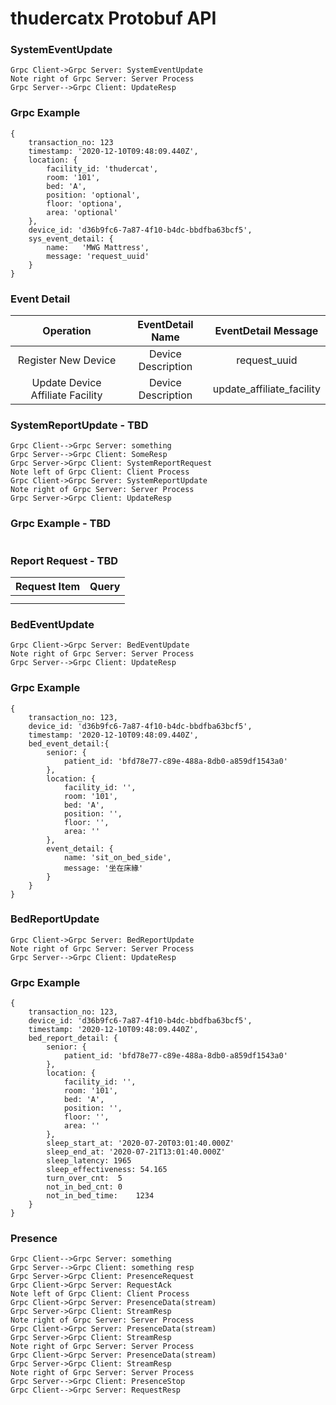 # thudercatx Protobuf API

### SystemEventUpdate

```sequence
Grpc Client->Grpc Server: SystemEventUpdate
Note right of Grpc Server: Server Process
Grpc Server-->Grpc Client: UpdateResp
```

### Grpc Example

```
{
	transaction_no: 123
	timestamp: '2020-12-10T09:48:09.440Z',
	location: {
		facility_id: 'thudercat',
		room: '101',
		bed: 'A',
		position: 'optional',
		floor: 'optiona',
		area: 'optional'
	},
	device_id: 'd36b9fc6-7a87-4f10-b4dc-bbdfba63bcf5',
	sys_event_detail: {
		name:	'MWG Mattress',
		message: 'request_uuid'
	}
}
```

### Event Detail

|            Operation             |  EventDetail Name  |    EventDetail Message    |
| :------------------------------: | :----------------: | :-----------------------: |
|       Register New Device        | Device Description |       request_uuid        |
| Update Device Affiliate Facility | Device Description | update_affiliate_facility |



### SystemReportUpdate - TBD

```sequence
Grpc Client-->Grpc Server: something
Grpc Server-->Grpc Client: SomeResp
Grpc Server->Grpc Client: SystemReportRequest
Note left of Grpc Client: Client Process
Grpc Client->Grpc Server: SystemReportUpdate
Note right of Grpc Server: Server Process
Grpc Server->Grpc Client: UpdateResp
```

### Grpc Example - TBD

```

```



### Report Request - TBD

| Request Item | Query |
| :----------: | :---: |
|              |       |
|              |       |



### BedEventUpdate

```sequence
Grpc Client->Grpc Server: BedEventUpdate
Note right of Grpc Server: Server Process
Grpc Server-->Grpc Client: UpdateResp
```

### Grpc Example

```
{
	transaction_no: 123,
	device_id: 'd36b9fc6-7a87-4f10-b4dc-bbdfba63bcf5',
	timestamp: '2020-12-10T09:48:09.440Z',
	bed_event_detail:{
		senior: {
			patient_id: 'bfd78e77-c89e-488a-8db0-a859df1543a0'
		},
		location: {
			facility_id: '',
			room: '101',
			bed: 'A',
			position: '',
			floor: '',
			area: ''
		},
		event_detail: {
			name: 'sit_on_bed_side',
			message: '坐在床緣'
		}
	}
}
```



### BedReportUpdate

```sequence
Grpc Client->Grpc Server: BedReportUpdate
Note right of Grpc Server: Server Process
Grpc Server-->Grpc Client: UpdateResp
```

### Grpc Example

```
{
	transaction_no: 123,
	device_id: 'd36b9fc6-7a87-4f10-b4dc-bbdfba63bcf5',
	timestamp: '2020-12-10T09:48:09.440Z',
	bed_report_detail: {
		senior: {
			patient_id: 'bfd78e77-c89e-488a-8db0-a859df1543a0'
		},
		location: {
			facility_id: '',
			room: '101',
			bed: 'A',
			position: '',
			floor: '',
			area: ''
		},
		sleep_start_at: '2020-07-20T03:01:40.000Z'
		sleep_end_at: '2020-07-21T13:01:40.000Z'
		sleep_latency: 1965
		sleep_effectiveness: 54.165
		turn_over_cnt:	5
		not_in_bed_cnt:	0
		not_in_bed_time:	1234
	}
}
```

### Presence

```sequence
Grpc Client-->Grpc Server: something
Grpc Server-->Grpc Client: something resp
Grpc Server->Grpc Client: PresenceRequest
Grpc Client->Grpc Server: RequestAck
Note left of Grpc Client: Client Process
Grpc Client->Grpc Server: PresenceData(stream)
Grpc Server->Grpc Client: StreamResp
Note right of Grpc Server: Server Process
Grpc Client->Grpc Server: PresenceData(stream)
Grpc Server->Grpc Client: StreamResp
Note right of Grpc Server: Server Process
Grpc Client->Grpc Server: PresenceData(stream)
Grpc Server->Grpc Client: StreamResp
Note right of Grpc Server: Server Process
Grpc Server-->Grpc Client: PresenceStop
Grpc Client-->Grpc Server: RequestResp
```





